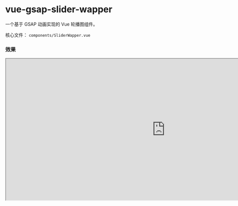# vue-gsap-slider-wapper

一个基于 GSAP 动画实现的 Vue 轮播图组件。

核心文件： `components/SliderWapper.vue`

### 效果

<iframe height=444 width=1000 src="https://cdn.jsdelivr.net/gh/fz6m/Private-picgo@moe/img/20200912034519.gif">

### 使用

需要安装 GSAP 动画依赖库：

```bash
    yarn add gsap
```

轮播图需要以如下形式传入组件：

```html
    <slider-wapper @click-img="" :images="" />
```

`images` ：轮播图数据的 `object`，结构为 `[{ src: 'https://domain.com/image.jpg' },...]`

`click-img` ：当点击中央轮播图时会触发该传入事件，其第一个参数为该轮播图在 `images` 中的数字索引

注：为了保证整个轮播图和网页边缘交错，你应该将 `body` 零边距化：

```css
    body {
    margin: 0;
    padding: 0;
    }
```



### 其他
创意来自 Vuetelemetry
